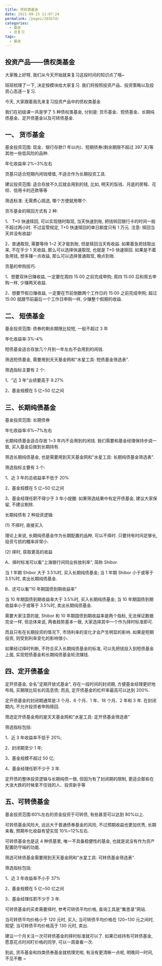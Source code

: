 ```yaml
---
title: 债权类基金
date: 2021-09-15 11:07:24
permalink: /pages/285b7d/
categories:
  - 基金
  - 总复习
tags:
  - 基金
---
```


## 投资产品——债权类基金

大家晚上好呀, 我们从今天开始就来复习这段时间的知识点了哦~

班班梳理了一下, 决定按模块给大家复习. 我们将按照投资产品、投资策略以及投资心态逐一复习.

今天, 大家跟着我先来复习投资产品中的债权类基金

我们在初级课一共是学了 5 种债权类基金, 分别是: 货币基金、短债基金、长期纯债基金、定开债基金以及可转债基金.

## 一、 货币基金

基金投资范围: 现金、银行存款(1 年以内)、短期债券(剩余期限不超过 397 天)等其他一些低风险的品种.

年化收益率:2%~3%左右

货基只适合短期内闲钱增值, 不适合作为长期投资工具.

建议投资范围: 适合存放不久后就会用到的钱, 比如, 明天的饭钱、月底的房租、花呗、信用卡的还款等等

筛选标准: 无需费心挑选, 哪个方便就用哪个.

货币基金的赎回方式有 2 种:

1、 T+0 快速赎回, 可以实现随时取现, 当天快速到账, 把钱转回银行卡的时间一般不超过两小时. 不过监管规定, T+0 快速赎回的单日额度只有 1 万元. 注意: 赎回当天并没有收益!

2、普通取现, 需要等待 1~2 天才能到账, 但是赎回当天有收益. 如果着急把钱取出来, 不在乎少 1 天收益, 那么可以选择快速取现, 也就是 T+0 快速赎回. 如果是不着急用钱, 想多赚一点收益, 那么可以选择普通取现, 晚点到账.

货基的申购技巧:

1、想要双休日赚收益, 一定要在周四 15:00 之前完成申购; 周四 15:00 后和周五申购一样, 少赚两天收益.

2、想要节假日赚收益, 一定要在节前倒数两个工作日的 15:00 之前完成申购; 超过 15:00 就跟节前最后一个工作日申购一样, 少赚整个假期的收益.

## 二、 短债基金

基金投资范围: 债券的剩余期限比较短, 一般不超过 3 年

年化收益率:3%-4%

短债基金适合存放几个月到一年左右不会用到的闲钱.

筛选短债基金, 需要用到天天基金网和"水星工具: 短债基金筛选表".

筛选指标主要有 2 个:

1、"近 3 年"业绩要高于 9.27%

2、基金规模在 5 亿~50 亿之间

## 三、长期纯债基金

基金投资范围: 长期债券

年化收益率:6%~7%左右

长期纯债基金适合存放 1~3 年内不会用到的闲钱. 我们需要和基金经理保持步调一致, 买入基金后做到长期持有.

筛选长期纯债基金, 也是需要用到天天基金网和"水星工具: 长期纯债基金筛选表".

筛选指标主要有 3 个:

1、近 3 年的总收益率不低于 20%

2、基金规模在 5 亿~50 亿之间

3、基金经理任职不得少于 3 年小提醒: 如果筛选结果中有定开债基金, 建议大家保留, 不建议剔除.

长期纯债有 2 种投资逻辑:

(1) 不择时, 直接买入

理论上来说, 长期纯债基金作为长期配置的品种, 可以不择时. 只要持有时间足够长, 投资亏损的概率非常小.

(2) 择时, 获取更高的收益

A、择时标准可以看"上海银行间同业拆放利率", 简称 Shibor.

当 1 年期 Shibor 大于 3.5%时, 买入长期纯债基金; 当 1 年期 Shibor 小于或等于 3.5%时, 卖出长期纯债基金.

B、还可以看"10 年期国债到期收益率"

当 10 年期国债到期收益率大于 3.5%时, 买入长期纯债基金; 当 10 年期国债到期收益率小于或等于 3.5%时, 卖出长期纯债基金.

需要大家注意的是, Shibor 和 10 年期国债到期收益率是两个指标, 无法保证数据完全一样, 但总体来说, 两者趋势基本一致, 大家选择其中一个作为择时标准即可.

而且只有在长期投资的情况下, 市场利率的变化才会产生明显的影响. 如果是短期投资, 则受到利率变化的影响很小.

如果经过择时判断, 不符合买入长期纯债基金的标准, 可以先把钱投入到短债基金上面, 实现短债基金和长期纯债基金轮流赚钱.

## 四、定开债基金

定开债基金, 全名"定期开放式基金", 存在一段时间的封闭期, 方便基金经理更好地布局, 买期限比较长的高息债; 而且, 定开债基金的杠杆率最高可以达到 200%.

定开债基金的封闭期通常是:3 个月、6 个月、1 年、18 个月、2 年和 3 年. 在封闭期内, 不允许投资者申购赎回.

筛选定开债基金用的是天天基金网和"水星工具: 定开债基金筛选表"

筛选指标包括:

1、近 3 年收益率不低于 20%;

2、封闭期至少 1 年;

3、基金规模不超过 50 亿;

4、基金经理任职不少于 3 年.

定开债的整体投资逻辑与长期纯债一致, 但因为有了封闭期的限制, 更适合那些在大涨大跌的时候拿不住钱的人、投资新手等

## 五、可转债基金

基金投资范围:60%左右的资金投资于可转债, 有些甚至可以达到 80%以上.

可转债基金风险大, 远远大于普通债券基金的风险, 不过预期收益也更加优秀, 长期来看, 预期年化收益有望实现 10%~12%左右.

可转债基金也是这 4 种债基里, 唯一不具备稳健性的基金, 也就是说没有作为资产配置防守端的功能.

筛选可转债基金需要用到天天基金网和"水星工具: 可转债基金筛选表".

筛选指标包括:

1、近 3 年收益率不小于 37%

2、基金规模在 5 亿~50 亿之间

3、基金经理任职不少于 3 年.

可转债基金的买卖需要择时, 参考可转债平均价格, 查询工具是"集思录"网站.

当可转债平均价格小于 120 元时, 买入; 当可转债平均价格在 120~130 元之间时, 观望; 当可转债平均价格高于 130 元时, 卖出.

建议一个月关注一次可转债基金的择时标准就可以了. 如果已经持有可转债基金, 愿意花点时间盯价格的同学, 可以一周查看一次.

到此, 货币基金和四类债券基金就梳理完啦, 有没有更清晰一点呢, 明晚同一时间, 不见不散 ~
